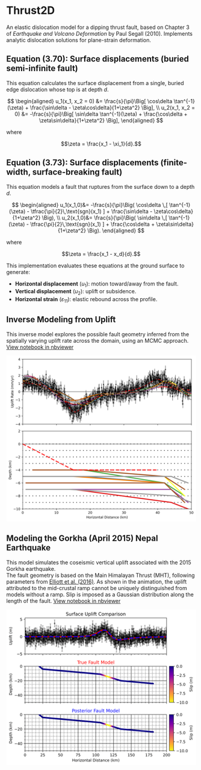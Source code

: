 # Thrust2D

An elastic dislocation model for a dipping thrust fault, based on Chapter 3 of *Earthquake and Volcano Deformation* by Paul Segall (2010). Implements analytic dislocation solutions for plane-strain deformation.

## Equation (3.70): Surface displacements (buried semi-infinite fault)

This equation calculates the surface displacement from a single, buried edge dislocation whose top is at depth *d*.

$$
\begin{aligned}
u_1(x_1, x_2 = 0) &= \frac{s}{\pi}\Big[ \cos\delta \tan^{-1}(\zeta) + \frac{\sin\delta - \zeta\cos\delta}{1+\zeta^2} \Big], \\
u_2(x_1, x_2 = 0) &= -\frac{s}{\pi}\Big[ \sin\delta \tan^{-1}(\zeta) + \frac{\cos\delta + \zeta\sin\delta}{1+\zeta^2} \Big],
\end{aligned}
$$

where

$$\zeta = \frac{x_1 - \xi_1}{d}.$$

## Equation (3.73): Surface displacements (finite-width, surface-breaking fault)

This equation models a fault that ruptures from the surface down to a depth *d*. 

$$
\begin{aligned}
u_1(x_1,0)&= -\frac{s}{\pi}\Big( \cos\delta \,[ \tan^{-1}(\zeta) - \tfrac{\pi}{2}\,\text{sgn}(x_1) ] + \frac{\sin\delta - \zeta\cos\delta}{1+\zeta^2} \Big), \\
u_2(x_1,0)&= \frac{s}{\pi}\Big( \sin\delta \,[ \tan^{-1}(\zeta) - \tfrac{\pi}{2}\,\text{sgn}(x_1) ] + \frac{\cos\delta + \zeta\sin\delta}{1+\zeta^2} \Big).
\end{aligned}
$$

where

$$\zeta = \frac{x_1 - x_d}{d}.$$

This implementation evaluates these equations at the ground surface to generate:
- **Horizontal displacement** ($u_1$): motion toward/away from the fault. 
- **Vertical displacement** ($u_2$): uplift or subsidence. 
- **Horizontal strain** ($\varepsilon_{11}$): elastic rebound across the profile.

## Inverse Modeling from Uplift  
This inverse model explores the possible fault geometry inferred from the spatially varying uplift rate across the domain, using an MCMC approach. [View notebook in nbviewer](https://nbviewer.org/github/braydennoh/Thrust2D/blob/main/anynumber_thrust_mcmc.ipynb)

<img src="https://github.com/braydennoh/Segall-Thrust-2D/blob/main/image/image1.png">

## Modeling the Gorkha (April 2015) Nepal Earthquake  

This model simulates the coseismic vertical uplift associated with the 2015 Gorkha earthquake.  
The fault geometry is based on the Main Himalayan Thrust (MHT), following parameters from [Elliott et al. (2016)](https://www.nature.com/articles/ngeo2623). As shown in the animation, the uplift attributed to the mid-crustal ramp cannot be uniquely distinguished from models without a ramp.
Slip is imposed as a Gaussian distribution along the length of the fault. [View notebook in nbviewer](https://nbviewer.org/github/braydennoh/Thrust2D/blob/main/gorkha_inverse.ipynb)

<img src="https://github.com/braydennoh/Segall-Thrust-2D/blob/main/image/gif1.gif">
